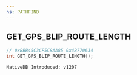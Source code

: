 ```yaml
---
ns: PATHFIND
---
```

## GET_GPS_BLIP_ROUTE_LENGTH

```c
// 0xBBB45C3CF5C8AA85 0x4B770634
int GET_GPS_BLIP_ROUTE_LENGTH();
```

```
NativeDB Introduced: v1207
```

